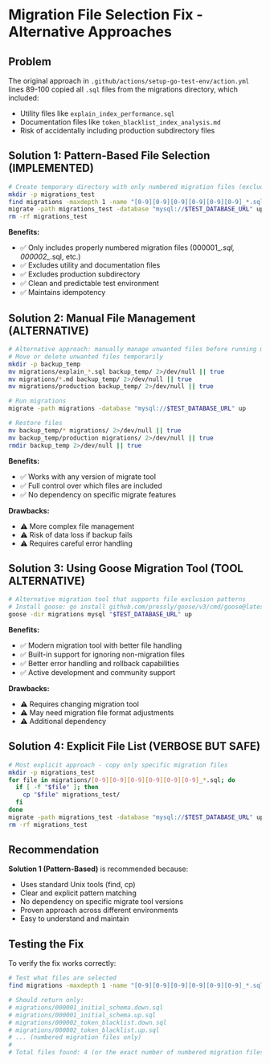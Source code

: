 # Migration File Selection Fix - Alternative Approaches

## Problem
The original approach in `.github/actions/setup-go-test-env/action.yml` lines 89-100 copied all `.sql` files from the migrations directory, which included:
- Utility files like `explain_index_performance.sql`
- Documentation files like `token_blacklist_index_analysis.md`
- Risk of accidentally including production subdirectory files

## Solution 1: Pattern-Based File Selection (IMPLEMENTED)
```bash
# Create temporary directory with only numbered migration files (exclude production subdirectory and utility files)
mkdir -p migrations_test
find migrations -maxdepth 1 -name "[0-9][0-9][0-9][0-9][0-9][0-9]_*.sql" -exec cp {} migrations_test/ \;
migrate -path migrations_test -database "mysql://$TEST_DATABASE_URL" up
rm -rf migrations_test
```

**Benefits:**
- ✅ Only includes properly numbered migration files (000001_*.sql, 000002_*.sql, etc.)
- ✅ Excludes utility and documentation files
- ✅ Excludes production subdirectory
- ✅ Clean and predictable test environment
- ✅ Maintains idempotency

## Solution 2: Manual File Management (ALTERNATIVE)
```bash
# Alternative approach: manually manage unwanted files before running migrations
# Move or delete unwanted files temporarily
mkdir -p backup_temp
mv migrations/explain_*.sql backup_temp/ 2>/dev/null || true
mv migrations/*.md backup_temp/ 2>/dev/null || true
mv migrations/production backup_temp/ 2>/dev/null || true

# Run migrations
migrate -path migrations -database "mysql://$TEST_DATABASE_URL" up

# Restore files
mv backup_temp/* migrations/ 2>/dev/null || true
mv backup_temp/production migrations/ 2>/dev/null || true
rmdir backup_temp 2>/dev/null || true
```

**Benefits:**
- ✅ Works with any version of migrate tool
- ✅ Full control over which files are included
- ✅ No dependency on specific migrate features

**Drawbacks:**
- ⚠️ More complex file management
- ⚠️ Risk of data loss if backup fails
- ⚠️ Requires careful error handling

## Solution 3: Using Goose Migration Tool (TOOL ALTERNATIVE)
```bash
# Alternative migration tool that supports file exclusion patterns
# Install goose: go install github.com/pressly/goose/v3/cmd/goose@latest
goose -dir migrations mysql "$TEST_DATABASE_URL" up
```

**Benefits:**
- ✅ Modern migration tool with better file handling
- ✅ Built-in support for ignoring non-migration files
- ✅ Better error handling and rollback capabilities
- ✅ Active development and community support

**Drawbacks:**
- ⚠️ Requires changing migration tool
- ⚠️ May need migration file format adjustments
- ⚠️ Additional dependency

## Solution 4: Explicit File List (VERBOSE BUT SAFE)
```bash
# Most explicit approach - copy only specific migration files
mkdir -p migrations_test
for file in migrations/[0-9][0-9][0-9][0-9][0-9][0-9]_*.sql; do
  if [ -f "$file" ]; then
    cp "$file" migrations_test/
  fi
done
migrate -path migrations_test -database "mysql://$TEST_DATABASE_URL" up
rm -rf migrations_test
```

## Recommendation
**Solution 1 (Pattern-Based)** is recommended because:
- Uses standard Unix tools (find, cp)
- Clear and explicit pattern matching
- No dependency on specific migrate tool versions
- Proven approach across different environments
- Easy to understand and maintain

## Testing the Fix
To verify the fix works correctly:
```bash
# Test what files are selected
find migrations -maxdepth 1 -name "[0-9][0-9][0-9][0-9][0-9][0-9]_*.sql"

# Should return only:
# migrations/000001_initial_schema.down.sql
# migrations/000001_initial_schema.up.sql
# migrations/000002_token_blacklist.down.sql
# migrations/000002_token_blacklist.up.sql
# ... (numbered migration files only)
# 
# Total files found: 4 (or the exact number of numbered migration files)
```